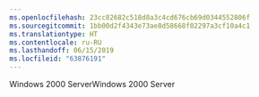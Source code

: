 ```yaml
---
ms.openlocfilehash: 23cc82682c518d8a3c4cd676cb69d0344552806f
ms.sourcegitcommit: 1bb00d2f4343e73ae8d58668f02297a3cf10a4c1
ms.translationtype: HT
ms.contentlocale: ru-RU
ms.lasthandoff: 06/15/2019
ms.locfileid: "63876191"
---
```

<span data-ttu-id="f8f42-101">Windows 2000 Server</span><span class="sxs-lookup"><span data-stu-id="f8f42-101">Windows 2000 Server</span></span>